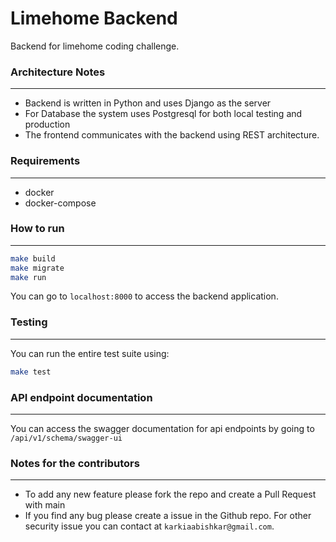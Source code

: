 # Limehome Backend

Backend for limehome coding challenge.

### Architecture Notes
------------------
* Backend is written in Python and uses Django as the server
* For Database the system uses Postgresql for both local testing and production
* The frontend communicates with the backend using REST architecture.

### Requirements
--------------------------

* docker
* docker-compose


### How to run 
--------------------------


```bash
make build
make migrate
make run
```

You can go to `localhost:8000` to access the backend application.


### Testing
--------------------------

You can run the entire test suite using:

```bash
make test
```

### API endpoint documentation
--------------------------

You can access the swagger documentation for api endpoints by going to ```/api/v1/schema/swagger-ui```

### Notes for the contributors
------------------------------
* To add any new feature please fork the repo and create a Pull Request with main
* If you find any bug please create a issue in the Github repo. For other security issue you can contact at `karkiaabishkar@gmail.com`.